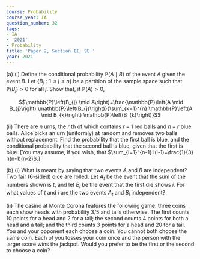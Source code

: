 ```yaml
---
course: Probability
course_year: IA
question_number: 32
tags:
- IA
- '2021'
- Probability
title: 'Paper 2, Section II, 9E '
year: 2021
---
```




(a) (i) Define the conditional probability $\mathbb{P}(A \mid B)$ of the event $A$ given the event $B$. Let $\left\{B_{j}: 1 \leqslant j \leqslant n\right\}$ be a partition of the sample space such that $\mathbb{P}\left(B_{j}\right)>0$ for all $j$. Show that, if $\mathbb{P}(A)>0$,

$$\mathbb{P}\left(B_{j} \mid A\right)=\frac{\mathbb{P}\left(A \mid B_{j}\right) \mathbb{P}\left(B_{j}\right)}{\sum_{k=1}^{n} \mathbb{P}\left(A \mid B_{k}\right) \mathbb{P}\left(B_{k}\right)}$$

(ii) There are $n$ urns, the $r$ th of which contains $r-1$ red balls and $n-r$ blue balls. Alice picks an urn (uniformly) at random and removes two balls without replacement. Find the probability that the first ball is blue, and the conditional probability that the second ball is blue, given that the first is blue. [You may assume, if you wish, that $\sum_{i=1}^{n-1} i(i-1)=\frac{1}{3} n(n-1)(n-2)$.]

(b) (i) What is meant by saying that two events $A$ and $B$ are independent? Two fair (6-sided) dice are rolled. Let $A_{t}$ be the event that the sum of the numbers shown is $t$, and let $B_{i}$ be the event that the first die shows $i$. For what values of $t$ and $i$ are the two events $A_{t}$ and $B_{i}$ independent?

(ii) The casino at Monte Corona features the following game: three coins each show heads with probability $3 / 5$ and tails otherwise. The first counts 10 points for a head and 2 for a tail; the second counts 4 points for both a head and a tail; and the third counts 3 points for a head and 20 for a tail. You and your opponent each choose a coin. You cannot both choose the same coin. Each of you tosses your coin once and the person with the larger score wins the jackpot. Would you prefer to be the first or the second to choose a coin?